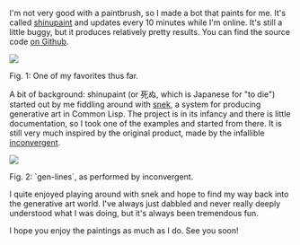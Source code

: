 I'm not very good with a paintbrush, so I made a bot that paints
for me. It's called [shinupaint](https://twitter.com/shinupaint)
and updates every 10 minutes while I'm online. It's still a little
buggy, but it produces relatively pretty results. You can find
the source code [on Github](https://github.com/hellerve/shinu).

![](https://pbs.twimg.com/media/C7NinIJXgAAdbBl.jpg)
<div class="figure-label">Fig. 1: One of my favorites thus far.</div>

A bit of background: shinupaint (or 死ぬ, which is Japanese for
"to die") started out by me fiddling around with [snek](https://github.com/inconvergent/snek),
a system for producing generative art in Common Lisp. The project
is in its infancy and there is little documentation, so I took one
of the examples and started from there. It is still very much
inspired by the original product, made by the infallible
[inconvergent](http://inconvergent.net/).

![](https://pbs.twimg.com/media/C7FdF3BXgAIddFv.png)
<div class="figure-label">Fig. 2: `gen-lines`, as performed by inconvergent.</div>

I quite enjoyed playing around with snek and hope to find my
way back into the generative art world. I've always just dabbled
and never really deeply understood what I was doing, but it's
always been tremendous fun.

I hope you enjoy the paintings as much as I do. See you soon!
